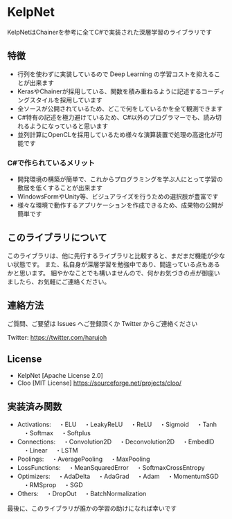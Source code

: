 # KelpNet
KelpNetはChainerを参考に全てC#で実装された深層学習のライブラリです

## 特徴
- 行列を使わずに実装しているので Deep Learning の学習コストを抑えることが出来ます
- KerasやChainerが採用している、関数を積み重ねるように記述するコーディングスタイルを採用しています
- 全ソースが公開されているため、どこで何をしているかを全て観測できます
- C#特有の記述を極力避けているため、C#以外のプログラマーでも、読み切れるようになっていると思います
- 並列計算にOpenCLを採用しているため様々な演算装置で処理の高速化が可能です

### C#で作られているメリット
- 開発環境の構築が簡単で、これからプログラミングを学ぶ人にとって学習の敷居を低くすることが出来ます
- WindowsFormやUnity等、ビジュアライズを行うための選択肢が豊富です
- 様々な環境で動作するアプリケーションを作成できるため、成果物の公開が簡単です

## このライブラリについて
このライブラリは、他に先行するライブラリと比較すると、まだまだ機能が少ない状態です。
また、私自身が深層学習を勉強中であり、間違っている点もあるかと思います。
細やかなことでも構いませんので、何かお気づきの点が御座いましたら、お気軽にご連絡ください。


## 連絡方法
ご質問、ご要望は Issues へご登録頂くか Twitter からご連絡ください

Twitter: https://twitter.com/harujoh


## License
- KelpNet [Apache License 2.0]
- Cloo [MIT License] https://sourceforge.net/projects/cloo/

## 実装済み関数
- Activations:
　・ELU
　・LeakyReLU
　・ReLU
　・Sigmoid
　・Tanh
　・Softmax
　・Softplus
- Connections:
　・Convolution2D
　・Deconvolution2D
　・EmbedID
　・Linear
　・LSTM
- Poolings:
　・AveragePooling
　・MaxPooling
- LossFunctions:
　・MeanSquaredError
　・SoftmaxCrossEntropy
- Optimizers:
　・AdaDelta
　・AdaGrad
　・Adam
　・MomentumSGD
　・RMSprop
　・SGD
- Others:
　・DropOut
　・BatchNormalization
 
 
 最後に、このライブラリが誰かの学習の助けになれば幸いです
